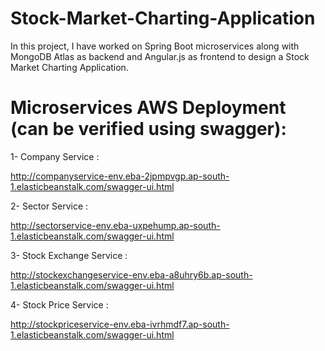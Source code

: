 # Stock-Market-Charting-Application
In this project, I have worked on Spring Boot microservices along with MongoDB Atlas as backend and Angular.js as frontend to design a Stock Market Charting Application.

# Microservices AWS Deployment (can be verified using swagger):

1- Company Service : 

http://companyservice-env.eba-2jpmpvgp.ap-south-1.elasticbeanstalk.com/swagger-ui.html

2- Sector Service :

http://sectorservice-env.eba-uxpehump.ap-south-1.elasticbeanstalk.com/swagger-ui.html

3- Stock Exchange Service :

http://stockexchangeservice-env.eba-a8uhry6b.ap-south-1.elasticbeanstalk.com/swagger-ui.html

4- Stock Price Service :

http://stockpriceservice-env.eba-ivrhmdf7.ap-south-1.elasticbeanstalk.com/swagger-ui.html
